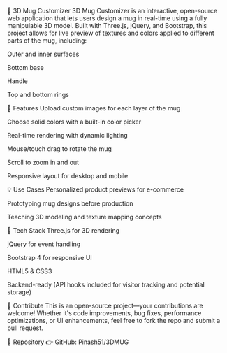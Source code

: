 🧱 3D Mug Customizer
3D Mug Customizer is an interactive, open-source web application that lets users design a mug in real-time using a fully manipulable 3D model. Built with Three.js, jQuery, and Bootstrap, this project allows for live preview of textures and colors applied to different parts of the mug, including:

Outer and inner surfaces

Bottom base

Handle

Top and bottom rings

🌟 Features
Upload custom images for each layer of the mug

Choose solid colors with a built-in color picker

Real-time rendering with dynamic lighting

Mouse/touch drag to rotate the mug

Scroll to zoom in and out

Responsive layout for desktop and mobile

💡 Use Cases
Personalized product previews for e-commerce

Prototyping mug designs before production

Teaching 3D modeling and texture mapping concepts

🚀 Tech Stack
Three.js for 3D rendering

jQuery for event handling

Bootstrap 4 for responsive UI

HTML5 & CSS3

Backend-ready (API hooks included for visitor tracking and potential storage)

🤝 Contribute
This is an open-source project—your contributions are welcome! Whether it's code improvements, bug fixes, performance optimizations, or UI enhancements, feel free to fork the repo and submit a pull request.

📎 Repository
👉 GitHub: Pinash51/3DMUG
